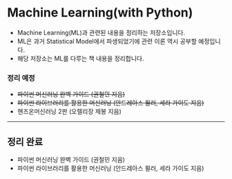 # Machine Learning(with Python)

* Machine Learning(ML)과 관련된 내용을 정리하는 저장소입니다. 
* ML은 과거 Statistical Model에서 파생되었기에 관련 이론 역시 공부할 예정입니다. 
* 해당 저장소는 ML를 다루는 책 내용을 정리합니다.



### 정리 예정

* ~~파이썬 머신러닝 완벽 가이드 (권철민 지음)~~
* ~~파이썬 라이브러리를 활용한 머신러닝 (안드레아스 뮐러, 세라 가이도 지음)~~
* 핸즈온머신러닝 2판 (오렐리장 제봉 지음)

------------


## 정리 완료

* 파이썬 머신러닝 완벽 가이드 (권철민 지음)
* 파이썬 라이브러리를 활용한 머신러닝 (안드레아스 뮐러, 세라 가이도 지음)
